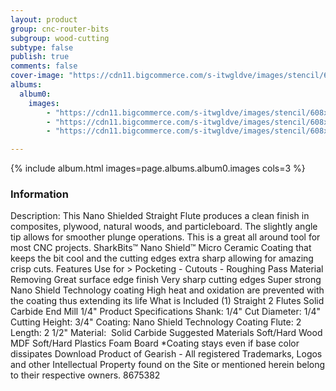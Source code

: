```yaml
---
layout: product
group: cnc-router-bits
subgroup: wood-cutting
subtype: false
publish: true
comments: false
cover-image: "https://cdn11.bigcommerce.com/s-itwgldve/images/stencil/608x608/products/3218/7630/sb-10014-ns__61747.1675310612.png?c=2"
albums:
  album0:
    images:
        - "https://cdn11.bigcommerce.com/s-itwgldve/images/stencil/608x608/products/3218/7630/sb-10014-ns__61747.1675310612.png?c=2"
        - "https://cdn11.bigcommerce.com/s-itwgldve/images/stencil/608x608/products/3218/7716/10014-Bit_Spinning__91588.1675310612.gif?c=2"
        - "https://cdn11.bigcommerce.com/s-itwgldve/images/stencil/608x608/products/3218/7406/SB-10014-NS__29515.1675310612.png?c=2"

---
```


{% include album.html images=page.albums.album0.images cols=3 %}

### Information

Description:
 This Nano Shielded Straight Flute produces a clean finish in composites, plywood, natural woods, and particleboard. The slightly angle tip allows for smoother plunge operations. This is a great all around tool for most CNC projects.   SharkBits™ Nano Shield™ Micro Ceramic Coating that keeps the bit cool and the cutting edges extra sharp allowing for amazing crisp cuts.   Features  Use for > Pocketing - Cutouts - Roughing Pass Material Removing Great surface edge finish Very sharp cutting edges Super strong Nano Shield Technology coating High heat and oxidation are prevented with the coating thus extending its life  What is Included  (1) Straight  2 Flutes Solid Carbide End Mill 1/4"  Product Specifications  Shank: 1/4" Cut Diameter: 1/4" Cutting Height: 3/4" Coating: Nano Shield Technology Coating Flute: 2 Length: 2 1/2" Material:  Solid Carbide  Suggested Materials   Soft/Hard Wood MDF Soft/Hard Plastics Foam Board   *Coating stays even if base color dissipates Download Product of Gearish - All registered Trademarks, Logos and other Intellectual Property found on the Site or mentioned herein belong to their respective owners. 8675382  

